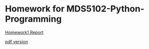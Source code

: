 # Homework for MDS5102-Python-Programming

[Homework1 Report](https://github.com/yyyujintang/Homework-Python-Programming/blob/main/Homework1_Report.md)

[pdf version](https://github.com/yyyujintang/Homework-Python-Programming/blob/main/Homework1_Report.pdf)
